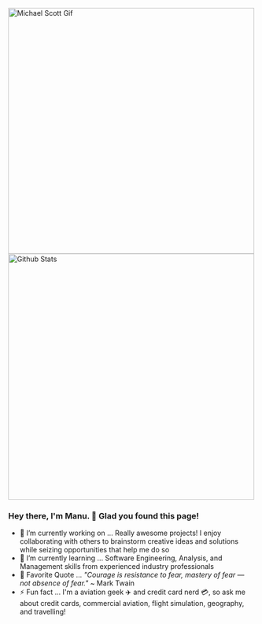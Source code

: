 <p align="center">
  <p float="left">
    <img src="https://github.com/manu-p-1/manu-p-1/blob/master/static/images/happy_mscott.gif" alt="Michael Scott Gif" width="500"/>
    <!-- Original Source: https://media.giphy.com/media/xMGh0bajSyNdC/giphy.gif -->
    <img src="https://github-readme-stats.vercel.app/api?username=manu-p-1&show_icons=true&theme=tokyonight&count_private=true&custom_title=Manu's%20GitHub%20Stats" alt="Github Stats" width="500"/> 
  </p>
</p>

### Hey there, I'm Manu. 👋 Glad you found this page!

- 🔭 I’m currently working on ... Really awesome projects! I enjoy collaborating with others to brainstorm creative ideas and solutions while seizing opportunities that help me do so
- 🌱 I’m currently learning ... Software Engineering, Analysis, and Management skills from experienced industry professionals
- 💬 Favorite Quote ... *"Courage is resistance to fear, mastery of fear — not absence of fear."* ~ Mark Twain
- ⚡ Fun fact ... I'm a aviation geek ✈️ and credit card nerd 💳, so ask me about credit cards, commercial aviation, flight simulation, geography, and travelling!

